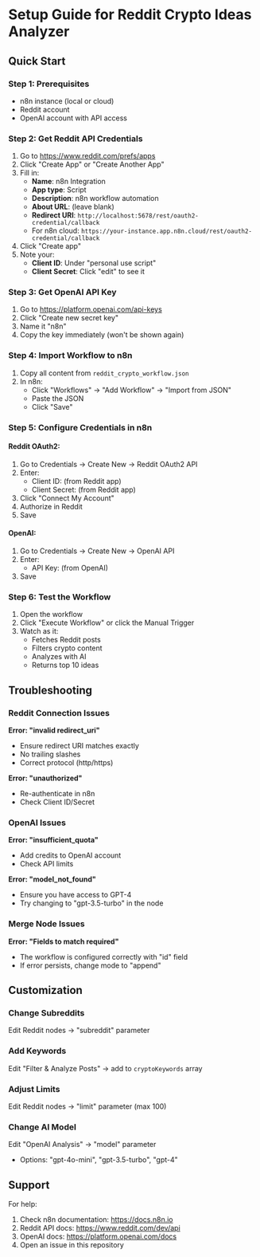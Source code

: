 # Setup Guide for Reddit Crypto Ideas Analyzer

## Quick Start

### Step 1: Prerequisites
- n8n instance (local or cloud)
- Reddit account
- OpenAI account with API access

### Step 2: Get Reddit API Credentials

1. Go to https://www.reddit.com/prefs/apps
2. Click "Create App" or "Create Another App"
3. Fill in:
   - **Name**: n8n Integration
   - **App type**: Script
   - **Description**: n8n workflow automation
   - **About URL**: (leave blank)
   - **Redirect URI**: `http://localhost:5678/rest/oauth2-credential/callback`
   - For n8n cloud: `https://your-instance.app.n8n.cloud/rest/oauth2-credential/callback`
4. Click "Create app"
5. Note your:
   - **Client ID**: Under "personal use script"
   - **Client Secret**: Click "edit" to see it

### Step 3: Get OpenAI API Key

1. Go to https://platform.openai.com/api-keys
2. Click "Create new secret key"
3. Name it "n8n"
4. Copy the key immediately (won't be shown again)

### Step 4: Import Workflow to n8n

1. Copy all content from `reddit_crypto_workflow.json`
2. In n8n:
   - Click "Workflows" → "Add Workflow" → "Import from JSON"
   - Paste the JSON
   - Click "Save"

### Step 5: Configure Credentials in n8n

#### Reddit OAuth2:
1. Go to Credentials → Create New → Reddit OAuth2 API
2. Enter:
   - Client ID: (from Reddit app)
   - Client Secret: (from Reddit app)
3. Click "Connect My Account"
4. Authorize in Reddit
5. Save

#### OpenAI:
1. Go to Credentials → Create New → OpenAI API
2. Enter:
   - API Key: (from OpenAI)
3. Save

### Step 6: Test the Workflow

1. Open the workflow
2. Click "Execute Workflow" or click the Manual Trigger
3. Watch as it:
   - Fetches Reddit posts
   - Filters crypto content
   - Analyzes with AI
   - Returns top 10 ideas

## Troubleshooting

### Reddit Connection Issues

**Error: "invalid redirect_uri"**
- Ensure redirect URI matches exactly
- No trailing slashes
- Correct protocol (http/https)

**Error: "unauthorized"**
- Re-authenticate in n8n
- Check Client ID/Secret

### OpenAI Issues

**Error: "insufficient_quota"**
- Add credits to OpenAI account
- Check API limits

**Error: "model_not_found"**
- Ensure you have access to GPT-4
- Try changing to "gpt-3.5-turbo" in the node

### Merge Node Issues

**Error: "Fields to match required"**
- The workflow is configured correctly with "id" field
- If error persists, change mode to "append"

## Customization

### Change Subreddits
Edit Reddit nodes → "subreddit" parameter

### Add Keywords
Edit "Filter & Analyze Posts" → add to `cryptoKeywords` array

### Adjust Limits
Edit Reddit nodes → "limit" parameter (max 100)

### Change AI Model
Edit "OpenAI Analysis" → "model" parameter
- Options: "gpt-4o-mini", "gpt-3.5-turbo", "gpt-4"

## Support

For help:
1. Check n8n documentation: https://docs.n8n.io
2. Reddit API docs: https://www.reddit.com/dev/api
3. OpenAI docs: https://platform.openai.com/docs
4. Open an issue in this repository